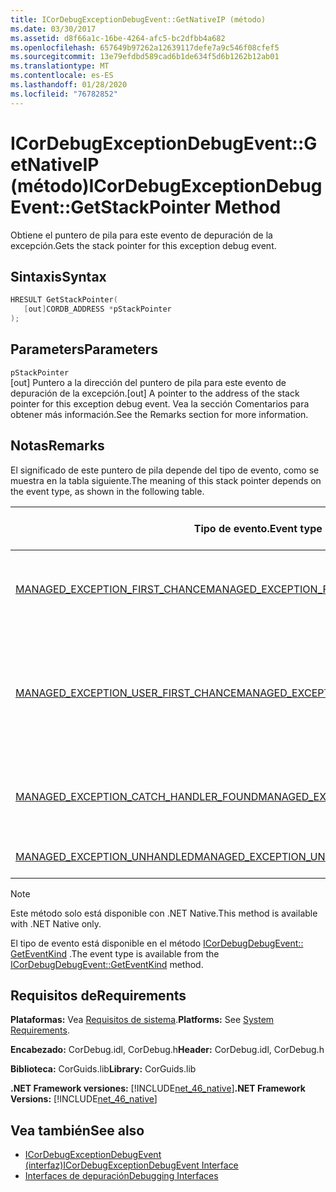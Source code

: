 ```yaml
---
title: ICorDebugExceptionDebugEvent::GetNativeIP (método)
ms.date: 03/30/2017
ms.assetid: d8f66a1c-16be-4264-afc5-bc2dfbb4a682
ms.openlocfilehash: 657649b97262a12639117defe7a9c546f08cfef5
ms.sourcegitcommit: 13e79efdbd589cad6b1de634f5d6b1262b12ab01
ms.translationtype: MT
ms.contentlocale: es-ES
ms.lasthandoff: 01/28/2020
ms.locfileid: "76782852"
---
```

# <a name="icordebugexceptiondebugeventgetstackpointer-method"></a><span data-ttu-id="a42d3-102">ICorDebugExceptionDebugEvent::GetNativeIP (método)</span><span class="sxs-lookup"><span data-stu-id="a42d3-102">ICorDebugExceptionDebugEvent::GetStackPointer Method</span></span>
<span data-ttu-id="a42d3-103">Obtiene el puntero de pila para este evento de depuración de la excepción.</span><span class="sxs-lookup"><span data-stu-id="a42d3-103">Gets the stack pointer for this exception debug event.</span></span>  
  
## <a name="syntax"></a><span data-ttu-id="a42d3-104">Sintaxis</span><span class="sxs-lookup"><span data-stu-id="a42d3-104">Syntax</span></span>  
  
```cpp  
HRESULT GetStackPointer(  
   [out]CORDB_ADDRESS *pStackPointer  
);  
```  
  
## <a name="parameters"></a><span data-ttu-id="a42d3-105">Parameters</span><span class="sxs-lookup"><span data-stu-id="a42d3-105">Parameters</span></span>  
 `pStackPointer`  
 <span data-ttu-id="a42d3-106">[out] Puntero a la dirección del puntero de pila para este evento de depuración de la excepción.</span><span class="sxs-lookup"><span data-stu-id="a42d3-106">[out] A pointer to the address of the stack pointer for this exception debug event.</span></span> <span data-ttu-id="a42d3-107">Vea la sección Comentarios para obtener más información.</span><span class="sxs-lookup"><span data-stu-id="a42d3-107">See the Remarks section for more information.</span></span>  
  
## <a name="remarks"></a><span data-ttu-id="a42d3-108">Notas</span><span class="sxs-lookup"><span data-stu-id="a42d3-108">Remarks</span></span>  
 <span data-ttu-id="a42d3-109">El significado de este puntero de pila depende del tipo de evento, como se muestra en la tabla siguiente.</span><span class="sxs-lookup"><span data-stu-id="a42d3-109">The meaning of this stack pointer depends on the event type, as shown in the following table.</span></span>  
  
|<span data-ttu-id="a42d3-110">Tipo de evento.</span><span class="sxs-lookup"><span data-stu-id="a42d3-110">Event type</span></span>|<span data-ttu-id="a42d3-111">Significado del valor `pStackPointer`</span><span class="sxs-lookup"><span data-stu-id="a42d3-111">Meaning of `pStackPointer` value</span></span>|  
|----------------|--------------------------------------|  
|[<span data-ttu-id="a42d3-112">MANAGED_EXCEPTION_FIRST_CHANCE</span><span class="sxs-lookup"><span data-stu-id="a42d3-112">MANAGED_EXCEPTION_FIRST_CHANCE</span></span>](cordebugrecordformat-enumeration.md)|<span data-ttu-id="a42d3-113">Puntero de pila para el marco que produjo la excepción.</span><span class="sxs-lookup"><span data-stu-id="a42d3-113">The stack pointer for the frame that threw the exception.</span></span>|  
|[<span data-ttu-id="a42d3-114">MANAGED_EXCEPTION_USER_FIRST_CHANCE</span><span class="sxs-lookup"><span data-stu-id="a42d3-114">MANAGED_EXCEPTION_USER_FIRST_CHANCE</span></span>](cordebugrecordformat-enumeration.md)|<span data-ttu-id="a42d3-115">Puntero de pila para el marco de código de usuario más cercano al punto de la excepción generada.</span><span class="sxs-lookup"><span data-stu-id="a42d3-115">The stack pointer for the user-code frame closest to the point of the thrown exception.</span></span>|  
|[<span data-ttu-id="a42d3-116">MANAGED_EXCEPTION_CATCH_HANDLER_FOUND</span><span class="sxs-lookup"><span data-stu-id="a42d3-116">MANAGED_EXCEPTION_CATCH_HANDLER_FOUND</span></span>](cordebugrecordformat-enumeration.md)|<span data-ttu-id="a42d3-117">Puntero de pila para el marco que contiene el controlador catch.</span><span class="sxs-lookup"><span data-stu-id="a42d3-117">The stack pointer for the frame that contains the catch handler.</span></span>|  
|[<span data-ttu-id="a42d3-118">MANAGED_EXCEPTION_UNHANDLED</span><span class="sxs-lookup"><span data-stu-id="a42d3-118">MANAGED_EXCEPTION_UNHANDLED</span></span>](cordebugrecordformat-enumeration.md)|<span data-ttu-id="a42d3-119">`pStackPointer` es **null**.</span><span class="sxs-lookup"><span data-stu-id="a42d3-119">`pStackPointer` is **null**.</span></span>|  
  
> [!NOTE]
> <span data-ttu-id="a42d3-120">Este método solo está disponible con .NET Native.</span><span class="sxs-lookup"><span data-stu-id="a42d3-120">This method is available with .NET Native only.</span></span>  
  
 <span data-ttu-id="a42d3-121">El tipo de evento está disponible en el método [ICorDebugDebugEvent:: GetEventKind](icordebugdebugevent-geteventkind-method.md) .</span><span class="sxs-lookup"><span data-stu-id="a42d3-121">The event type is available from the [ICorDebugDebugEvent::GetEventKind](icordebugdebugevent-geteventkind-method.md) method.</span></span>  
  
## <a name="requirements"></a><span data-ttu-id="a42d3-122">Requisitos de</span><span class="sxs-lookup"><span data-stu-id="a42d3-122">Requirements</span></span>  
 <span data-ttu-id="a42d3-123">**Plataformas:** Vea [Requisitos de sistema](../../../../docs/framework/get-started/system-requirements.md).</span><span class="sxs-lookup"><span data-stu-id="a42d3-123">**Platforms:** See [System Requirements](../../../../docs/framework/get-started/system-requirements.md).</span></span>  
  
 <span data-ttu-id="a42d3-124">**Encabezado:** CorDebug.idl, CorDebug.h</span><span class="sxs-lookup"><span data-stu-id="a42d3-124">**Header:** CorDebug.idl, CorDebug.h</span></span>  
  
 <span data-ttu-id="a42d3-125">**Biblioteca:** CorGuids.lib</span><span class="sxs-lookup"><span data-stu-id="a42d3-125">**Library:** CorGuids.lib</span></span>  
  
 <span data-ttu-id="a42d3-126">**.NET Framework versiones:** [!INCLUDE[net_46_native](../../../../includes/net-46-native-md.md)]</span><span class="sxs-lookup"><span data-stu-id="a42d3-126">**.NET Framework Versions:** [!INCLUDE[net_46_native](../../../../includes/net-46-native-md.md)]</span></span>  
  
## <a name="see-also"></a><span data-ttu-id="a42d3-127">Vea también</span><span class="sxs-lookup"><span data-stu-id="a42d3-127">See also</span></span>

- [<span data-ttu-id="a42d3-128">ICorDebugExceptionDebugEvent (interfaz)</span><span class="sxs-lookup"><span data-stu-id="a42d3-128">ICorDebugExceptionDebugEvent Interface</span></span>](icordebugexceptiondebugevent-interface.md)
- [<span data-ttu-id="a42d3-129">Interfaces de depuración</span><span class="sxs-lookup"><span data-stu-id="a42d3-129">Debugging Interfaces</span></span>](debugging-interfaces.md)
